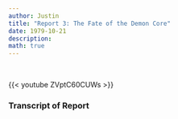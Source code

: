 ```yaml
---
author: Justin
title: "Report 3: The Fate of the Demon Core"
date: 1979-10-21
description: 
math: true
---
```


<br>

{{< youtube ZVptC60CUWs >}}

### Transcript of Report
